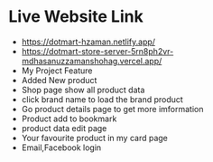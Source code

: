 # Live Website Link

- https://dotmart-hzaman.netlify.app/
- https://dotmart-store-server-5rn8ph2vr-mdhasanuzzamanshohag.vercel.app/
- My Project Feature
- Added New product
- Shop page show all product data
- click brand name to load the brand product
- Go product details page to get more imformation
- Product add to bookmark
- product data edit page 
- Your favourite product in my card page
- Email,Facebook login
